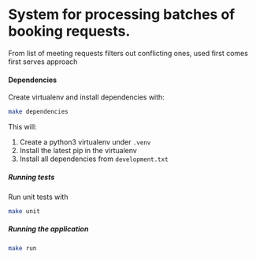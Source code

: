 # System for processing batches of booking requests.

From list of meeting requests filters out conflicting ones, 
used first comes first serves approach


#### Dependencies

Create virtualenv and install dependencies with:

```bash
make dependencies
```

This will:

1. Create a python3 virtualenv under `.venv`
2. Install the latest pip in the virtualenv
3. Install all dependencies from `development.txt`

##### Running tests

Run unit tests with

```bash
make unit
```

##### Running the application

```bash
make run
```
